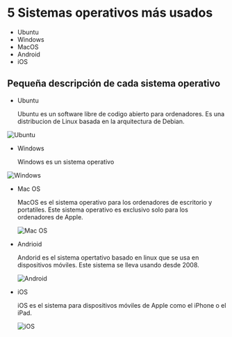 # 5 Sistemas operativos más usados 

  - Ubuntu
  - Windows
  - MacOS 
  - Android
  - iOS
  
 ## Pequeña descripción de cada sistema operativo 
 - Ubuntu
 
     Ubuntu es un software libre de codigo abierto para ordenadores. Es una distribucion de Linux basada en la arquitectura de Debian. 
     
     
 ![Ubuntu](https://revistadigital.inesem.es/informatica-y-tics/wp-content/blogs.dir/9/files/2015/03/ubuntu-INESEM-331x249-custom.jpg)
 
 - Windows 
 
      Windows es un sistema operativo  
 
 ![Windows](https://upload.wikimedia.org/wikipedia/commons/thumb/5/5f/Windows_logo_-_2012.svg/200px-Windows_logo_-_2012.svg.png)
 
 - Mac OS 
 
     MacOS es el sistema operativo para los ordenadores de escritorio y portatiles. Este sistema operativo es exclusivo solo para los ordenadores de Apple. 
     
     ![Mac OS](https://upload.wikimedia.org/wikipedia/commons/2/22/MacOS_logo_%282017%29.svg)
     
  - Andrioid 
  
      Andorid es el sistema opertativo basado en linux que se usa en dispositivos móviles. Este sistema se lleva usando desde 2008. 
      
      ![Android](https://upload.wikimedia.org/wikipedia/commons/8/82/Android_logo_2019.svg)
      
      
   - iOS 
     
       iOS es el sistema para dispositivos móviles de Apple como el iPhone o el iPad. 
       
       
       ![iOS](https://upload.wikimedia.org/wikipedia/commons/c/ca/IOS_logo.svg)

